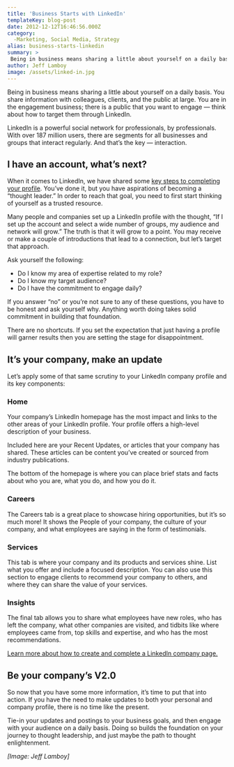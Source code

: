 ```yaml
---
title: 'Business Starts with LinkedIn'
templateKey: blog-post
date: 2012-12-12T16:46:56.000Z
category: 
  -Marketing, Social Media, Strategy
alias: business-starts-linkedin
summary: > 
 Being in business means sharing a little about yourself on a daily basis. You share information with colleagues, clients, and the public at large. You are in the engagement business; there is a public that you want to engage — think about how to target them through LinkedIn. LinkedIn is a powerful social network for professionals, by professionals. With over 187 million users, there are segments for all businesses and groups that interact regularly. And that’s the key — interaction.
author: Jeff Lamboy
image: /assets/linked-in.jpg
---
```


Being in business means sharing a little about yourself on a daily basis. You share information with colleagues, clients, and the public at large. You are in the engagement business; there is a public that you want to engage — think about how to target them through LinkedIn.

LinkedIn is a powerful social network for professionals, by professionals. With over 187 million users, there are segments for all businesses and groups that interact regularly. And that’s the key — interaction.

I have an account, what’s next?
-------------------------------

When it comes to LinkedIn, we have shared some [key steps to completing your profile](/insights/completing-your-linkedin-profile). You’ve done it, but you have aspirations of becoming a “thought leader.” In order to reach that goal, you need to first start thinking of yourself as a trusted resource.

Many people and companies set up a LinkedIn profile with the thought, “If I set up the account and select a wide number of groups, my audience and network will grow.” The truth is that it will grow to a point. You may receive or make a couple of introductions that lead to a connection, but let’s target that approach.

Ask yourself the following:

*   Do I know my area of expertise related to my role?
*   Do I know my target audience?
*   Do I have the commitment to engage daily?

If you answer “no” or you’re not sure to any of these questions, you have to be honest and ask yourself why. Anything worth doing takes solid commitment in building that foundation.

There are no shortcuts. If you set the expectation that just having a profile will garner results then you are setting the stage for disappointment.

It’s your company, make an update
---------------------------------

Let’s apply some of that same scrutiny to your LinkedIn company profile and its key components:

### Home

Your company’s LinkedIn homepage has the most impact and links to the other areas of your LinkedIn profile. Your profile offers a high-level description of your business.

Included here are your Recent Updates, or articles that your company has shared. These articles can be content you’ve created or sourced from industry publications.

The bottom of the homepage is where you can place brief stats and facts about who you are, what you do, and how you do it.

### Careers

The Careers tab is a great place to showcase hiring opportunities, but it’s so much more! It shows the People of your company, the culture of your company, and what employees are saying in the form of testimonials.

### Services

This tab is where your company and its products and services shine. List what you offer and include a focused description. You can also use this section to engage clients to recommend your company to others, and where they can share the value of your services.

### Insights

The final tab allows you to share what employees have new roles, who has left the company, what other companies are visited, and tidbits like where employees came from, top skills and expertise, and who has the most recommendations.

[Learn more about how to create and complete a LinkedIn company page.](/insights/how-create-linkedin-company-profile)

Be your company’s V2.0
----------------------

So now that you have some more information, it’s time to put that into action. If you have the need to make updates to both your personal and company profile, there is no time like the present.

Tie-in your updates and postings to your business goals, and then engage with your audience on a daily basis. Doing so builds the foundation on your journey to thought leadership, and just maybe the path to thought enlightenment.

_\[Image: Jeff Lamboy\]_